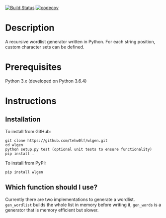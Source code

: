 [![Build Status](https://travis-ci.org/tehw0lf/wlgen.svg?branch=master)](https://travis-ci.org/tehw0lf/wlgen) [![codecov](https://codecov.io/gh/tehw0lf/wlgen/branch/master/graph/badge.svg)](https://codecov.io/gh/tehw0lf/wlgen)

# Description
A recursive wordlist generator written in Python.
For each string position, custom character sets can be defined.

# Prerequisites
Python 3.x (developed on Python 3.6.4)

# Instructions
## Installation
To install from GitHub:
```
git clone https://github.com/tehw0lf/wlgen.git
cd wlgen
python setup.py test (optional unit tests to ensure functionality)
pip install .
```

To install from PyPI:
```
pip install wlgen
```

## Which function should I use?
Currently there are two implementations to generate a wordlist.
`gen_wordlist` builds the whole list in memory before writing it, `gen_words` is a generator that is memory efficient but slower.